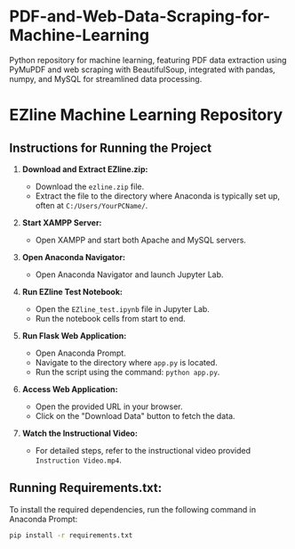 # PDF-and-Web-Data-Scraping-for-Machine-Learning
Python repository for machine learning, featuring PDF data extraction using PyMuPDF and web scraping with BeautifulSoup, integrated with pandas, numpy, and MySQL for streamlined data processing.
# EZline Machine Learning Repository

## Instructions for Running the Project

1. **Download and Extract EZline.zip:**
   - Download the `ezline.zip` file.
   - Extract the file to the directory where Anaconda is typically set up, often at `C:/Users/YourPCName/`.

2. **Start XAMPP Server:**
   - Open XAMPP and start both Apache and MySQL servers.

3. **Open Anaconda Navigator:**
   - Open Anaconda Navigator and launch Jupyter Lab.

4. **Run EZline Test Notebook:**
   - Open the `EZline_test.ipynb` file in Jupyter Lab.
   - Run the notebook cells from start to end.

5. **Run Flask Web Application:**
   - Open Anaconda Prompt.
   - Navigate to the directory where `app.py` is located.
   - Run the script using the command: `python app.py`.

6. **Access Web Application:**
   - Open the provided URL in your browser.
   - Click on the "Download Data" button to fetch the data.

7. **Watch the Instructional Video:**
   - For detailed steps, refer to the instructional video provided `Instruction Video.mp4`.

## Running Requirements.txt:

To install the required dependencies, run the following command in Anaconda Prompt:

```bash
pip install -r requirements.txt

